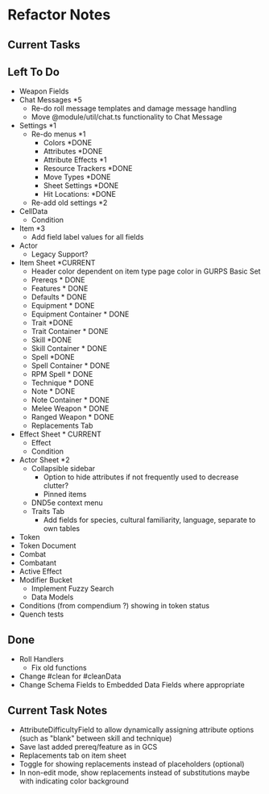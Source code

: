 # Refactor Notes

## Current Tasks

## Left To Do

- Weapon Fields
- Chat Messages \*5
  - Re-do roll message templates and damage message handling
  - Move @module/util/chat.ts functionality to Chat Message
- Settings \*1
  - Re-do menus \*1
    - Colors \*DONE
    - Attributes \*DONE
    - Attribute Effects \*1
    - Resource Trackers \*DONE
    - Move Types \*DONE
    - Sheet Settings \*DONE
    - Hit Locations: \*DONE
  - Re-add old settings \*2
- CellData
  - Condition
- Item \*3
  - Add field label values for all fields
- Actor
  - Legacy Support?
- Item Sheet \*CURRENT
  - Header color dependent on item type page color in GURPS Basic Set
  - Prereqs \* DONE
  - Features \* DONE
  - Defaults \* DONE
  - Equipment \* DONE
  - Equipment Container \* DONE
  - Trait \*DONE
  - Trait Container \* DONE
  - Skill \*DONE
  - Skill Container \* DONE
  - Spell \*DONE
  - Spell Container \* DONE
  - RPM Spell \* DONE
  - Technique \* DONE
  - Note \* DONE
  - Note Container \* DONE
  - Melee Weapon \* DONE
  - Ranged Weapon \* DONE
  - Replacements Tab
- Effect Sheet \* CURRENT
  - Effect
  - Condition
- Actor Sheet \*2
  - Collapsible sidebar
    - Option to hide attributes if not frequently used to decrease clutter?
    - Pinned items
  - DND5e context menu
  - Traits Tab
    - Add fields for species, cultural familiarity, language, separate to own tables
- Token
- Token Document
- Combat
- Combatant
- Active Effect
- Modifier Bucket
  - Implement Fuzzy Search
  - Data Models
- Conditions (from compendium ?) showing in token status
- Quench tests

## Done

- Roll Handlers
  - Fix old functions
- Change #clean for #cleanData
- Change Schema Fields to Embedded Data Fields where appropriate

## Current Task Notes

- AttributeDifficultyField to allow dynamically assigning attribute options (such as "blank" between skill and technique)
- Save last added prereq/feature as in GCS
- Replacements tab on item sheet
- Toggle for showing replacements instead of placeholders (optional)
- In non-edit mode, show replacements instead of substitutions maybe with indicating color background
